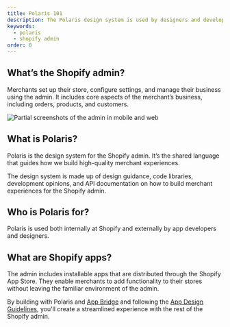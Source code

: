 ```yaml
---
title: Polaris 101
description: The Polaris design system is used by designers and developers to build world-class Shopify admin experiences.
keywords:
  - polaris
  - shopify admin
order: 0
---
```


## What’s the Shopify admin?

Merchants set up their store, configure settings, and manage their business using the admin. It includes core aspects of the merchant’s business, including orders, products, and customers.

![Partial screenshots of the admin in mobile and web](/images/getting-started/polaris-101/mobile-web-admin@2x.png)

## What is Polaris?

Polaris is the design system for the Shopify admin. It’s the shared language that guides how we build high-quality merchant experiences.

The design system is made up of design guidance, code libraries, development opinions, and API documentation on how to build merchant experiences for the Shopify admin.

## Who is Polaris for?

Polaris is used both internally at Shopify and externally by app developers and designers.

## What are Shopify apps?

The admin includes installable apps that are distributed through the Shopify App Store. They enable merchants to add functionality to their stores without leaving the familiar environment of the admin.

By building with Polaris and [App Bridge](https://shopify.dev/apps/tools/app-bridge) and following the [App Design Guidelines](https://shopify.dev/apps/design-guidelines), you'll create a streamlined experience with the rest of the Shopify admin.
